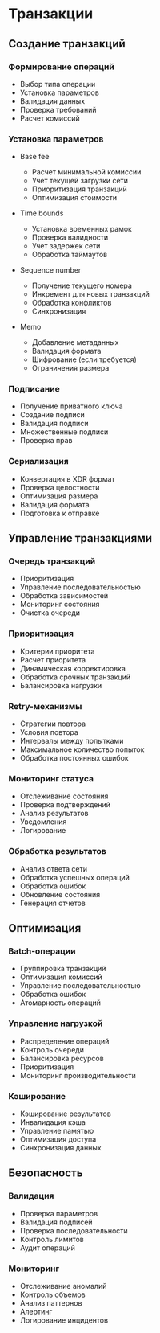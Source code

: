 # Транзакции

## Создание транзакций

### Формирование операций
- Выбор типа операции
- Установка параметров
- Валидация данных
- Проверка требований
- Расчет комиссий

### Установка параметров
- Base fee
  - Расчет минимальной комиссии
  - Учет текущей загрузки сети
  - Приоритизация транзакций
  - Оптимизация стоимости

- Time bounds
  - Установка временных рамок
  - Проверка валидности
  - Учет задержек сети
  - Обработка таймаутов

- Sequence number
  - Получение текущего номера
  - Инкремент для новых транзакций
  - Обработка конфликтов
  - Синхронизация

- Memo
  - Добавление метаданных
  - Валидация формата
  - Шифрование (если требуется)
  - Ограничения размера

### Подписание
- Получение приватного ключа
- Создание подписи
- Валидация подписи
- Множественные подписи
- Проверка прав

### Сериализация
- Конвертация в XDR формат
- Проверка целостности
- Оптимизация размера
- Валидация формата
- Подготовка к отправке

## Управление транзакциями

### Очередь транзакций
- Приоритизация
- Управление последовательностью
- Обработка зависимостей
- Мониторинг состояния
- Очистка очереди

### Приоритизация
- Критерии приоритета
- Расчет приоритета
- Динамическая корректировка
- Обработка срочных транзакций
- Балансировка нагрузки

### Retry-механизмы
- Стратегии повтора
- Условия повтора
- Интервалы между попытками
- Максимальное количество попыток
- Обработка постоянных ошибок

### Мониторинг статуса
- Отслеживание состояния
- Проверка подтверждений
- Анализ результатов
- Уведомления
- Логирование

### Обработка результатов
- Анализ ответа сети
- Обработка успешных операций
- Обработка ошибок
- Обновление состояния
- Генерация отчетов

## Оптимизация

### Batch-операции
- Группировка транзакций
- Оптимизация комиссий
- Управление последовательностью
- Обработка ошибок
- Атомарность операций

### Управление нагрузкой
- Распределение операций
- Контроль очереди
- Балансировка ресурсов
- Приоритизация
- Мониторинг производительности

### Кэширование
- Кэширование результатов
- Инвалидация кэша
- Управление памятью
- Оптимизация доступа
- Синхронизация данных

## Безопасность

### Валидация
- Проверка параметров
- Валидация подписей
- Проверка последовательности
- Контроль лимитов
- Аудит операций

### Мониторинг
- Отслеживание аномалий
- Контроль объемов
- Анализ паттернов
- Алертинг
- Логирование инцидентов 